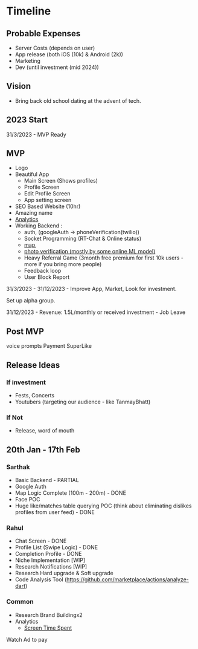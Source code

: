 # Timeline

## Probable Expenses
- Server Costs (depends on user)
- App release (both iOS (10k) & Android (2k))
- Marketing
- Dev (until investment (mid 2024))

## Vision

- Bring back old school dating at the advent of tech.

## 2023 Start

31/3/2023 - MVP Ready
## MVP
- Logo
- Beautiful App
  - Main Screen (Shows profiles)
  - Profile Screen
  - Edit Profile Screen
  - App setting screen
- SEO Based Website (10hr)
- Amazing name
- [Analytics](https://amplitude.com/)
- Working Backend :
  - auth, (googleAuth -> phoneVerification(twilio))
  - Socket Programming (RT-Chat & Online status)
  - [map](https://redis.io/docs/data-types/geospatial/),
  - [photo verification (mostly by some online ML model)](https://www.npmjs.com/package/face-api.js)
  - Heavy Referral Game (3month free premium for first 10k users - more if you bring more people)
  - Feedback loop
  - User Block Report

31/3/2023 - 31/12/2023 - Improve App, Market, Look for investment.

Set up alpha group.

31/12/2023 - Revenue: 1.5L/monthly or received investment - Job Leave

## Post MVP
voice prompts
Payment
SuperLike

## Release Ideas

### If investment
- Fests, Concerts
- Youtubers (targeting our audience - like TanmayBhatt)

### If Not
- Release, word of mouth

## 20th Jan - 17th Feb

### Sarthak
- Basic Backend - PARTIAL
- Google Auth
- Map Logic Complete (100m - 200m) - DONE
- Face POC
- Huge like/matches table querying POC (think about eliminating dislikes profiles from user feed) - DONE

### Rahul
- Chat Screen - DONE
- Profile List (Swipe Logic) - DONE
- Completion Profile - DONE
- Niche Implementation [WIP]
- Research Notifications [WIP]
- Research Hard upgrade & Soft upgrade
- Code Analysis Tool (https://github.com/marketplace/actions/analyze-dart)

### Common
- Research Brand Buildingx2
- Analytics
  - [Screen Time Spent](https://pub.dev/packages/amplitude_flutter)

Watch Ad to pay
